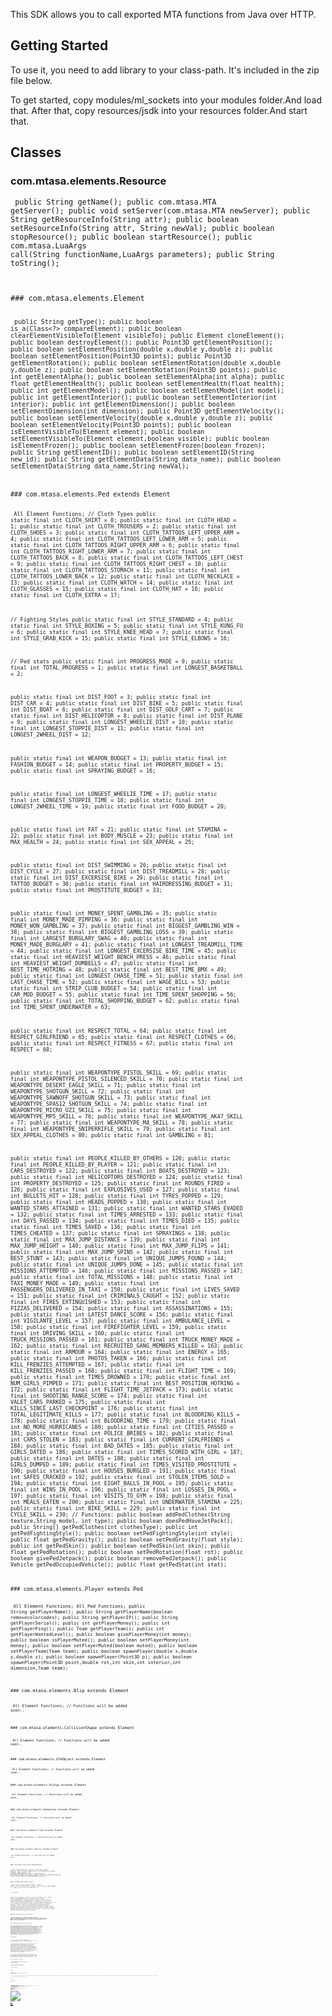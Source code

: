 This SDK allows you to call exported MTA functions from Java over HTTP.

Getting Started
---------------

To use it, you need to add library to your class-path. It's included in the zip file below.

To get started, copy modules/ml\_sockets into your modules folder.And load that. After that, copy resources/jsdk into your resources folder.And start that.

Classes
-------

### com.mtasa.elements.Resource

<code lang="java5"> public String getName(); public com.mtasa.MTA getServer(); public void setServer(com.mtasa.MTA newServer); public String getResourceInfo(String attr); public boolean setResourceInfo(String attr, String newVal); public boolean stopResource(); public boolean startResource(); public com.mtasa.LuaArgs call(String functionName,LuaArgs parameters); public String toString();

</syntaxhighlight>
### com.mtasa.elements.Element

<code lang="java5"> public String getType(); public boolean is\_a(Class&lt;?&gt; compareElement); public boolean clearElementVisibleTo(Element visibleTo); public Element cloneElement(); public boolean destroyElement(); public Point3D getElementPosition(); public boolean setElementPosition(double x,double y,double z); public boolean setElementPosition(Point3D points); public Point3D getElementRotation(); public boolean setElementRotation(double x,double y,double z); public boolean setElementRotation(Point3D points); public int getElementAlpha(); public boolean setElementAlpha(int alpha); public float getElementHealth(); public boolean setElementHealth(float health); public int getElementModel(); public boolean setElementModel(int model); public int getElementInterior(); public boolean setElementInterior(int interior); public int getElementDimension(); public boolean setElementDimension(int dimension); public Point3D getElementVelocity(); public boolean setElementVelocity(double x,double y,double z); public boolean setElementVelocity(Point3D points); public boolean isElementVisibleTo(Element element); public boolean setElementVisibleTo(Element element,boolean visible); public boolean isElementFrozen(); public boolean setElementFrozen(boolean frozen); public String getElementID(); public boolean setElementID(String new\_id); public String getElementData(String data\_name); public boolean setElementData(String data\_name,String newVal);

</syntaxhighlight>
### com.mtasa.elements.Ped extends Element

<code lang="java5"> All Element Functions; // Cloth Types public static final int CLOTH\_SHIRT = 0; public static final int CLOTH\_HEAD = 1; public static final int CLOTH\_TROUSERS = 2; public static final int CLOTH\_SHOES = 3; public static final int CLOTH\_TATTOOS\_LEFT\_UPPER\_ARM = 4; public static final int CLOTH\_TATTOOS\_LEFT\_LOWER\_ARM = 5; public static final int CLOTH\_TATTOOS\_RIGHT\_UPPER\_ARM = 6; public static final int CLOTH\_TATTOOS\_RIGHT\_LOWER\_ARM = 7; public static final int CLOTH\_TATTOOS\_BACK = 8; public static final int CLOTH\_TATTOOS\_LEFT\_CHEST = 9; public static final int CLOTH\_TATTOOS\_RIGHT\_CHEST = 10; public static final int CLOTH\_TATTOOS\_STOMACH = 11; public static final int CLOTH\_TATTOOS\_LOWER\_BACK = 12; public static final int CLOTH\_NECKLACE = 13; public static final int CLOTH\_WATCH = 14; public static final int CLOTH\_GLASSES = 15; public static final int CLOTH\_HAT = 16; public static final int CLOTH\_EXTRA = 17;

// Fighting Styles public static final int STYLE\_STANDARD = 4; public static final int STYLE\_BOXING = 5; public static final int STYLE\_KUNG\_FU = 6; public static final int STYLE\_KNEE\_HEAD = 7; public static final int STYLE\_GRAB\_KICK = 15; public static final int STYLE\_ELBOWS = 16;

// Ped stats public static final int PROGRESS\_MADE = 0; public static final int TOTAL\_PROGRESS = 1; public static final int LONGEST\_BASKETBALL = 2;

public static final int DIST\_FOOT = 3; public static final int DIST\_CAR = 4; public static final int DIST\_BIKE = 5; public static final int DIST\_BOAT = 6; public static final int DIST\_GOLF\_CART = 7; public static final int DIST\_HELICOPTOR = 8; public static final int DIST\_PLANE = 9; public static final int LONGEST\_WHEELIE\_DIST = 10; public static final int LONGEST\_STOPPIE\_DIST = 11; public static final int LONGEST\_2WHEEL\_DIST = 12;

public static final int WEAPON\_BUDGET = 13; public static final int FASHION\_BUDGET = 14; public static final int PROPERTY\_BUDGET = 15; public static final int SPRAYING\_BUDGET = 16;

public static final int LONGEST\_WHEELIE\_TIME = 17; public static final int LONGEST\_STOPPIE\_TIME = 18; public static final int LONGEST\_2WHEEL\_TIME = 19; public static final int FOOD\_BUDGET = 20;

public static final int FAT = 21; public static final int STAMINA = 22; public static final int BODY\_MUSCLE = 23; public static final int MAX\_HEALTH = 24; public static final int SEX\_APPEAL = 25;

public static final int DIST\_SWIMMING = 26; public static final int DIST\_CYCLE = 27; public static final int DIST\_TREADMILL = 28; public static final int DIST\_EXCERSISE\_BIKE = 29; public static final int TATTOO\_BUDGET = 30; public static final int HAIRDRESSING\_BUDGET = 31; public static final int PROSTITUTE\_BUDGET = 33;

public static final int MONEY\_SPENT\_GAMBLING = 35; public static final int MONEY\_MADE\_PIMPING = 36; public static final int MONEY\_WON\_GAMBLING = 37; public static final int BIGGEST\_GAMBLING\_WIN = 38; public static final int BIGGEST\_GAMBLING\_LOSS = 39; public static final int LARGEST\_BURGLARY\_SWAG = 40; public static final int MONEY\_MADE\_BURGLARY = 41; public static final int LONGEST\_TREADMILL\_TIME = 44; public static final int LONGEST\_EXCERSISE\_BIKE\_TIME = 45; public static final int HEAVIEST\_WEIGHT\_BENCH\_PRESS = 46; public static final int HEAVIEST\_WEIGHT\_DUMBELLS = 47; public static final int BEST\_TIME\_HOTRING = 48; public static final int BEST\_TIME\_BMX = 49; public static final int LONGEST\_CHASE\_TIME = 51; public static final int LAST\_CHASE\_TIME = 52; public static final int WAGE\_BILL = 53; public static final int STRIP\_CLUB\_BUDGET = 54; public static final int CAR\_MOD\_BUDGET = 55; public static final int TIME\_SPENT\_SHOPPING = 56; public static final int TOTAL\_SHOPPING\_BUDGET = 62; public static final int TIME\_SPENT\_UNDERWATER = 63;

public static final int RESPECT\_TOTAL = 64; public static final int RESPECT\_GIRLFRIEND = 65; public static final int RESPECT\_CLOTHES = 66; public static final int RESPECT\_FITNESS = 67; public static final int RESPECT = 68;

public static final int WEAPONTYPE\_PISTOL\_SKILL = 69; public static final int WEAPONTYPE\_PISTOL\_SILENCED\_SKILL = 70; public static final int WEAPONTYPE\_DESERT\_EAGLE\_SKILL = 71; public static final int WEAPONTYPE\_SHOTGUN\_SKILL = 72; public static final int WEAPONTYPE\_SAWNOFF\_SHOTGUN\_SKILL = 73; public static final int WEAPONTYPE\_SPAS12\_SHOTGUN\_SKILL = 74; public static final int WEAPONTYPE\_MICRO\_UZI\_SKILL = 75; public static final int WEAPONTYPE\_MP5\_SKILL = 76; public static final int WEAPONTYPE\_AK47\_SKILL = 77; public static final int WEAPONTYPE\_M4\_SKILL = 78; public static final int WEAPONTYPE\_SNIPERRIFLE\_SKILL = 79; public static final int SEX\_APPEAL\_CLOTHES = 80; public static final int GAMBLING = 81;

public static final int PEOPLE\_KILLED\_BY\_OTHERS = 120; public static final int PEOPLE\_KILLED\_BY\_PLAYER = 121; public static final int CARS\_DESTROYED = 122; public static final int BOATS\_DESTROYED = 123; public static final int HELICOPTORS\_DESTROYED = 124; public static final int PROPERTY\_DESTROYED = 125; public static final int ROUNDS\_FIRED = 126; public static final int EXPLOSIVES\_USED = 127; public static final int BULLETS\_HIT = 128; public static final int TYRES\_POPPED = 129; public static final int HEADS\_POPPED = 130; public static final int WANTED\_STARS\_ATTAINED = 131; public static final int WANTED\_STARS\_EVADED = 132; public static final int TIMES\_ARRESTED = 133; public static final int DAYS\_PASSED = 134; public static final int TIMES\_DIED = 135; public static final int TIMES\_SAVED = 136; public static final int TIMES\_CHEATED = 137; public static final int SPRAYINGS = 138; public static final int MAX\_JUMP\_DISTANCE = 139; public static final int MAX\_JUMP\_HEIGHT = 140; public static final int MAX\_JUMP\_FLIPS = 141; public static final int MAX\_JUMP\_SPINS = 142; public static final int BEST\_STUNT = 143; public static final int UNIQUE\_JUMPS\_FOUND = 144; public static final int UNIQUE\_JUMPS\_DONE = 145; public static final int MISSIONS\_ATTEMPTED = 146; public static final int MISSIONS\_PASSED = 147; public static final int TOTAL\_MISSIONS = 148; public static final int TAXI\_MONEY\_MADE = 149; public static final int PASSENGERS\_DELIVERED\_IN\_TAXI = 150; public static final int LIVES\_SAVED = 151; public static final int CRIMINALS\_CAUGHT = 152; public static final int FIRES\_EXTINGUISHED = 153; public static final int PIZZAS\_DELIVERED = 154; public static final int ASSASSINATIONS = 155; public static final int LATEST\_DANCE\_SCORE = 156; public static final int VIGILANTE\_LEVEL = 157; public static final int AMBULANCE\_LEVEL = 158; public static final int FIREFIGHTER\_LEVEL = 159; public static final int DRIVING\_SKILL = 160; public static final int TRUCK\_MISSIONS\_PASSED = 161; public static final int TRUCK\_MONEY\_MADE = 162; public static final int RECRUITED\_GANG\_MEMBERS\_KILLED = 163; public static final int ARMOUR = 164; public static final int ENERGY = 165; public static final int PHOTOS\_TAKEN = 166; public static final int KILL\_FRENZIES\_ATTEMPTED = 167; public static final int KILL\_FRENZIES\_PASSED = 168; public static final int FLIGHT\_TIME = 169; public static final int TIMES\_DROWNED = 170; public static final int NUM\_GIRLS\_PIMPED = 171; public static final int BEST\_POSITION\_HOTRING = 172; public static final int FLIGHT\_TIME\_JETPACK = 173; public static final int SHOOTING\_RANGE\_SCORE = 174; public static final int VALET\_CARS\_PARKED = 175; public static final int KILLS\_SINCE\_LAST\_CHECKPOINT = 176; public static final int TOTAL\_LEGITIMATE\_KILLS = 177; public static final int BLOODRING\_KILLS = 178; public static final int BLOODRING\_TIME = 179; public static final int NO\_MORE\_HURRICANES = 180; public static final int CITIES\_PASSED = 181; public static final int POLICE\_BRIBES = 182; public static final int CARS\_STOLEN = 183; public static final int CURRENT\_GIRLFRIENDS = 184; public static final int BAD\_DATES = 185; public static final int GIRLS\_DATED = 186; public static final int TIMES\_SCORED\_WITH\_GIRL = 187; public static final int DATES = 188; public static final int GIRLS\_DUMPED = 189; public static final int TIMES\_VISITED\_PROSTITUTE = 190; public static final int HOUSES\_BURGLED = 191; public static final int SAFES\_CRACKED = 192; public static final int STOLEN\_ITEMS\_SOLD = 194; public static final int EIGHT\_BALLS\_IN\_POOL = 195; public static final int WINS\_IN\_POOL = 196; public static final int LOSSES\_IN\_POOL = 197; public static final int VISITS\_TO\_GYM = 198; public static final int MEALS\_EATEN = 200; public static final int UNDERWATER\_STAMINA = 225; public static final int BIKE\_SKILL = 229; public static final int CYCLE\_SKILL = 230; // Functions: public boolean addPedClothes(String texture,String model, int type); public boolean doesPedHaveJetPack(); public String\[\] getPedClothes(int clothesType); public int getPedFightingStyle(); public boolean setPedFightingStyle(int style); public float getPedGravity(); public boolean setPedGravity(float style); public int getPedSkin(); public boolean setPedSkin(int skin); public float getPedRotation(); public boolean setPedRotation(float rot); public boolean givePedJetpack(); public boolean removePedJetpack(); public Vehicle getPedOccupiedVehicle(); public float getPedStat(int stat);

</syntaxhighlight>
### com.mtasa.elements.Player extends Ped

<code lang="java5"> All Element Functions; All Ped Functions; public String getPlayerName(); public String getPlayerName(boolean removecolorcodes); public String getPlayerIP(); public String getPlayerSerial(); public int getPlayerMoney(); public int getPlayerPing(); public Team getPlayerTeam(); public int getPlayerWantedLevel(); public boolean givePlayerMoney(int money); public boolean isPlayerMuted(); public boolean setPlayerMoney(int money); public boolean setPlayerMuted(boolean muted); public boolean setPlayerTeam(Team team); public boolean spawnPlayer(double x,double y,double z); public boolean spawnPlayer(Point3D p); public boolean spawnPlayer(Point3D point,double rot,int skin,int interior,int dimension,Team team);

</syntaxhighlight>
### com.mtasa.elements.Blip extends Element

<code lang="java5"> All Element Functions; // Functions will be added soon..

</syntaxhighlight>
### com.mtasa.elements.CollisionShape extends Element

<code lang="java5"> All Element Functions; // Functions will be added soon..

</syntaxhighlight>
### com.mtasa.elements.GTAObject extends Element

<code lang="java5"> All Element Functions; // Functions will be added soon..

</syntaxhighlight>
### com.mtasa.elements.Pickup extends Element

<code lang="java5"> All Element Functions; // Functions will be added soon..

</syntaxhighlight>
### com.mtasa.elements.RadarArea extends Element

<code lang="java5"> All Element Functions; // Functions will be added soon..

</syntaxhighlight>
### com.mtasa.elements.Team extends Element

<code lang="java5"> All Element Functions; // Functions will be added soon..

</syntaxhighlight>
### com.mtasa.elements.Vehicle extends Element

<code lang="java5"> All Element Functions; // Functions will be added soon..

</syntaxhighlight>
### com.mtasa.functions.ElementFuncs

<code lang="java5"> public MTA getServer(); public void setServer(MTA server); public static String type\_to\_string(Class&lt;? extends Element&gt; type); public <E extends Element> E\[\] getElementsByType(Class<E> type); public Object\[\] getElementsByType(String type); public Element createElement(String type); public Element getElementByID(String id);

</syntaxhighlight>
### com.mtasa.functions.Output

<code lang="java5"> public static final int LEVEL\_CUSTOM = 0; public static final int LEVEL\_ERROR = 1; public static final int LEVEL\_WARNING = 2; public static final int LEVEL\_INFO = 3;

// Functions:

public MTA getServer(); public void setServer(MTA server); public boolean outputChatBox(Object message); public boolean outputChatBox(Object message,Element toElement); public boolean outputChatBox(Object message,Element toElement,int r,int g,int b); public boolean outputChatBox(Object message,Element toElement,int r,int g,int b,boolean colorcoded); public boolean outputConsole(Object message); public boolean outputConsole(Object message,Element toElement); public boolean outputDebugString(Object message); public boolean outputDebugString(Object message,int dlevel); public boolean outputDebugString(Object message,int dlevel,int r,int g,int b); public boolean outputServerLog(Object message);

</syntaxhighlight>
### com.mtasa.functions.PlayerFuncs

<code lang="java5"> public MTA getServer(); public void setServer(MTA server); public Player getPlayerFromName(String name); public Player getPlayerFromNamePart(String name); public Player\[\] getAlivePlayers(); public Player\[\] getDeadPlayers(); public Player getRandomPlayer(); public int getPlayerCount()

</syntaxhighlight>
com.mtasa.LuaArgs extends java.util.List
----------------------------------------

<code lang="java5"> All list functions.So, you can use in generic for. public MTA getServer(); public void setServer(MTA server); public Element parseElement(int index); public Player parsePlayer(int index); public Pickup parsePickup(int index); public Ped parsePed(int index); public Blip parseBlip(int index); public CollisionShape parseCollisionShape(int index); public GTAObject parseGTAObject(int index); public RadarArea parseRadarArea(int index); public Team parseTeam(int index); public Vehicle parseVehicle(int index) ; public Resource parseResource(int index) ; public String parseString(int index); public Boolean parseBoolean(int index); public Double parseDouble(int index); public Float parseFloat(int index); public Integer parseInt (int index); public String toJson(); public void loadFromJSON(String json); public Object\[\] jsonToObject(String json); public static String toJson(Object o); public static Object\[\] fromJson(String j); public Object get(int index);

</syntaxhighlight>
com.mtasa.MTA
-------------

<code lang="java5"> public Output out; public Element rootElement; public PlayerFuncs players; public ElementFuncs elements; public static final String RESOURCE = “jsdk”; // JavaSDK Resource Name.

// Functions; public void sockOpen(); // Port will used in callJava (Changed) public Element parseElement(Object o); public Resource parseResource(Object o); public void sockClose(); public int getSocketPort(); public LuaArgs call(String resource,String function,LuaArgs args); // Function must be exported and given http=“true” public LuaArgs callFunction(String function,LuaArgs args); // This is for calling server-side functions.(etc:getElementByType) public LuaArgs luaArg(Object i); // This is for only 1 parameter arguments. // callJava Functions; public void addInputEvent(InputEvent e); // Only usable with callJava and sockOpen public void removeInputEvent(InputEvent e); // Only usable with callJava and sockOpen public void clearInputEvent(); // Only usable with callJava and sockOpen public ArrayList<InputEvent> getInputEvents(InputEvent e); // Only usable with callJava and sockOpen

// Getter-Setter; public void setHost(String host); public String getHost(); public void setPort(int port); public int getPort(); public void setUsername(String username); public String getUsername(); public void setPassword(String password); public String getPassword(); public String getCharset(); public void setCharset(String charset);

</syntaxhighlight>
com.mtasa.InputEvent( Interface )
---------------------------------

<code lang="java5"> public void onAction(LuaArgs args, String input) throws MTAException

</syntaxhighlight>
com.mtasa.MTAException extends Exception
----------------------------------------

<code lang="java5"> All exception functions;

</syntaxhighlight>
Examples
--------

<code lang="java"> MTA server = new MTA(“localhost”,22005,“admin”,“12345”); // Sweet, we are creating a new instance and connection.

</syntaxhighlight>
<code lang="java"> /\* Example 1: \*/ Player\[\] players = server.elements.getElementsByType(Player.class); // ElementFuncs deployed in server.elements :) server.out.outputChatBox(“There are”+players.length+" players",server.rootElement,180,25,25,false); // You don't need getRootElement(), it's deployed in server.rootElement variable. LuaArgs ret = server.call(“rcon”,“getThisResource”,null); // We are calling getThisResource in rcon bot.It's exported :) Resource thisRes = ret.parseResource(0); // Now, we parsed argument to Resource object. Player playerRancho = server.players.getPlayerFromName(“Rancho”); // We're getting player named Rancho, if he has a colorcode. We must add this if (playerRancho != null){ // If playerRancho exists

`   server.out.outputChatBox("`<PM>` JavaSDK: #0055FFHello Sweety",playerRancho,255,255,255,true);`

}else{ // else

`   server.out.outputDebugString(`“`There` `is` `no` `named` `player` `RANCHO!`”`);`

}

</syntaxhighlight>
<code lang="java"> /\* Example 2 : \*/ Ped\[\] peds = server.elements.getElementsByType(Ped.class); // We deployed Peds in the peds variable. for (Ped ped: peds){ // Generic for, (foreach)

`   if (ped.doesPedHaveJetPack()) // If ped has a jetpack`
`       ped.removePedJetpack(); // remove him jetpack`
`   else // else`
`       ped.givePedJetpack(); // give him jetpack `

}

</syntaxhighlight>
<code lang="java"> /\* Example 3: \*/ Element\[\] myElements = server.elements.getElementsByType(“myElement”); // Now we get elements by the string type // To do :)

</syntaxhighlight>
<code lang="java"> /\* Example 4: for callJava \*/ server.sockOpen(); // callJava open ports server.addInputEvent(new InputEvent(){

`   @Override`
`   public void onAction(LuaArgs args, String input) throws MTAException{`
`       String event = args.parseString(0); // Argumant 1 :) It's not default argument :)`
`       if (event.equals(`“`onMyCall`”`)){`
`           System.out.println(`“`onMyCall:`”`+args.parseString(1));`
`       }`
`   }`

}); // lua file: for k,v in ipairs(exports.jsdk:getConnections()) do

`   exports.jsdk:callJava(v,`“`onMyCall`”`,`“`Hello`”`);`

end

</syntaxhighlight>
<code lang="java"> /\* Example 5: is\_a \*/ Player playerRancho = server.players.getPlayerFromName(“Rancho”); // We're getting player named Rancho, if he has a colorcode. We must add this

if (playerRancho != null){ // If playerRancho exists

`   LuaArgs myCallbackargs = new LuaArgs(server); // create new instance`
`   myCallbackargs.add(playerRancho); // add a new argument`
`   myCallbackargs.add(`“`How` `are` `u?`”`); // add a new argument`
`   LuaArgs ret = server.call(`“`rcon`”`,`“`returnElement`”`,myCallbackargs); // call the howAre function into rcon resource, and send the 2 parameter :) myCallbackargs`
`   for (Object o: ret){ // generic for returns`
`       Element e = (Element)o;`
`       server.out.outputServerLog(`“`Returned` `value` `is` `a` `player?:`”`+o.is_a(Player.class));`
`   }`

}else{ // else

`   server.out.outputDebugString(`“`There` `is` `no` `named` `player` `RANCHO!`”`);`

}

</syntaxhighlight>
-   [For more examples / tutorials](http://forum.mtasa.com/viewtopic.php?f=148&t=46367)

More complex example
--------------------

![ExamplaSDK.png](/images/examplasdk.png)

Caveats
-------

-   You cannot currently compare two Resource or Element objects that you expect to be identical - you need to do a “deep compare”, comparing either the “id” fields or the “name” fields.
-   The zip contains src, and javadoc

Download
--------

-   [Download Version 0.2](https://rapidshare.com/files/3674532513/JavaSDK.zip)
-   [Download Version 0.1](http://www.solidfiles.com/d/7713c8510b/)

Contact
-------

If you have any questions/suggestions you can contact author on MTA forum.

-   [Skyline (laserlaser)](http://forum.mtasa.com/memberlist.php?mode=viewprofile&u=51246)

[Category:Scripting Concepts](/docs/category:scripting_concepts.md "wikilink")
